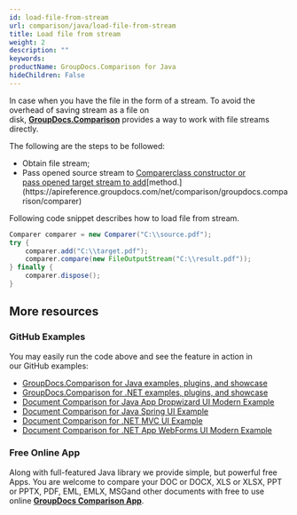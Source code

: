 ```yaml
---
id: load-file-from-stream
url: comparison/java/load-file-from-stream
title: Load file from stream
weight: 2
description: ""
keywords: 
productName: GroupDocs.Comparison for Java
hideChildren: False
---
```

In case when you have the file in the form of a stream. To avoid the overhead of saving stream as a file on disk, **[GroupDocs.Comparison](https://products.groupdocs.com/comparison/java)** provides a way to work with file streams directly. 

The following are the steps to be followed:

*   Obtain file stream;     
*   Pass opened source stream to [Comp](https://apireference.groupdocs.com/net/comparison/groupdocs.comparison/comparer)[a](https://apireference.groupdocs.com/net/comparison/groupdocs.comparison/comparer)[rer](https://apireference.groupdocs.com/net/comparison/groupdocs.comparison/comparer)[class constructor or pass opened target stream to ](https://apireference.groupdocs.com/net/comparison/groupdocs.comparison/comparer)[add](https://apireference.groupdocs.com/comparison/java/com.groupdocs.comparison/Comparer#add(java.io.InputStream))[method.](https://apireference.groupdocs.com/net/comparison/groupdocs.comparison/comparer)
    

Following code snippet describes how to load file from stream.

```java
Comparer comparer = new Comparer("C:\\source.pdf");
try {
    comparer.add("C:\\target.pdf");
    comparer.compare(new FileOutputStream("C:\\result.pdf"));
} finally {
    comparer.dispose();
}
```

## More resources

### GitHub Examples
You may easily run the code above and see the feature in action in our GitHub examples:

*   [GroupDocs.Comparison for Java examples, plugins, and showcase](https://github.com/groupdocs-comparison/GroupDocs.Comparison-for-Java)
*   [GroupDocs.Comparison for .NET examples, plugins, and showcase](https://github.com/groupdocs-comparison/GroupDocs.Comparison-for-.NET)
*   [Document Comparison for Java App Dropwizard UI Modern Example](https://github.com/groupdocs-comparison/GroupDocs.Comparison-for-Java-Dropwizard)    
*   [Document Comparison for Java Spring UI Example](https://github.com/groupdocs-comparison/GroupDocs.Comparison-for-Java-Spring)    
*   [Document Comparison for .NET MVC UI Example](https://github.com/groupdocs-comparison/GroupDocs.Comparison-for-.NET-MVC)    
*   [Document Comparison for .NET App WebForms UI Modern Example](https://github.com/groupdocs-comparison/GroupDocs.Comparison-for-.NET-WebForms)
    

### Free Online App
Along with full-featured Java library we provide simple, but powerful free Apps.
You are welcome to compare your DOC or DOCX, XLS or XLSX, PPT or PPTX, PDF, EML, EMLX, MSGand other documents with free to use online **[GroupDocs Comparison App](https://products.groupdocs.app/comparison)**.
